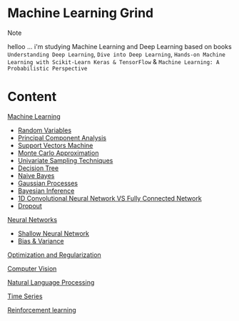 
# Machine Learning Grind

> [!Note]
> helloo ...
> i'm studying Machine Learning and Deep Learning based on books `Understanding Deep Learning`, `Dive into Deep Learning`,  `Hands-on Machine Learning with Scikit-Learn Keras & TensorFlow` & `Machine Learning: A Probabilistic Perspective`

# Content


[Machine Learning]()

- [Random Variables](01-machine-learning/01-stats/01-random-variables/main.ipynb)
- [Principal Component Analysis](01-machine-learning/06-dimensionality-reduction/01-pca/main.ipynb)
- [Support Vectors Machine](01-machine-learning/03-svm/main.ipynb)
- [Monte Carlo Approximation](01-machine-learning/01-stats/02-monte-carlo/main.ipynb)
- [Univariate Sampling Techniques](01-machine-learning/01-stats/03-univariate-sampling-techniques/main.ipynb)
- [Decision Tree](01-machine-learning/04-decision-tree/main.ipynb)
- [Naive Bayes](01-machine-learning/01-stats/04-naives-bayes/main.ipynb)
- [Gaussian Processes](01-machine-learning/01-stats/06-gaussian-process/main.ipynb)
- [Bayesian Inference](01-machine-learning/01-stats/07-bayesian-inference/main.ipynb)
- [1D Convolutional Neural Network VS Fully Connected Network](04-cnn/01-mnist-conv1d/main.ipynb)
- [Dropout](03-optimization-and-regularization/11-dropout/main.ipynb)

[Neural Networks](#neural-networks)
- [Shallow Neural Network](02-neural-networks/01-shallow-neural-network/main.ipynb)
- [Bias & Variance](02-neural-networks/02-deep-neural-network/01-bias-variance/main.ipynb)

[Optimization and Regularization](#optimization-and-regularization)

[Computer Vision](#computer-vision)

[Natural Language Processing](#natural-language-processing)

[Time Series](#time-series)

[Reinforcement learning](#reinforcement-learning)






